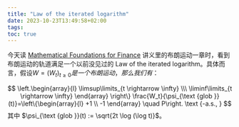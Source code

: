 ```yaml
---
title: "Law of the iterated logarithm"
date: 2023-10-23T13:49:58+02:00
tags:
toc: true
---
```




今天读 [Mathematical Foundations for Finance](https://metaphor.ethz.ch/x/2023/hs/401-3913-01L/) 讲义里的布朗运动一章时，看到布朗运动的轨道满足一个以前没见过的 Law of the iterated logarithm。具体而言，假设$W=(W_t)_{t \geq 0} 是一个布朗运动，那么我们有：$


$$
\left.\begin{array}{l}
\limsup\limits_{t \rightarrow \infty} \\\
\liminf\limits_{t \rightarrow \infty}
\end{array}
\right\} \frac{W_t}{\psi_{\text {glob }}(t)}=\left\{\begin{array}{l}
+1 \\
-1
\end{array} \quad P\right. \text {-a.s., }
$$
其中 $\psi_{\text {glob }}(t) := \sqrt{2t \log (\log t)}$。
